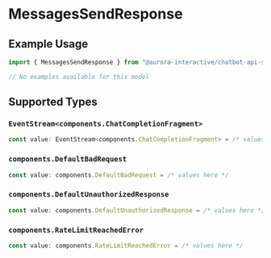 # MessagesSendResponse

## Example Usage

```typescript
import { MessagesSendResponse } from "@aurora-interactive/chatbot-api-sdk/models/operations";

// No examples available for this model
```

## Supported Types

### `EventStream<components.ChatCompletionFragment>`

```typescript
const value: EventStream<components.ChatCompletionFragment> = /* values here */
```

### `components.DefaultBadRequest`

```typescript
const value: components.DefaultBadRequest = /* values here */
```

### `components.DefaultUnauthorizedResponse`

```typescript
const value: components.DefaultUnauthorizedResponse = /* values here */
```

### `components.RateLimitReachedError`

```typescript
const value: components.RateLimitReachedError = /* values here */
```

